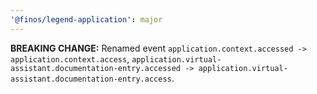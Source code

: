 ```yaml
---
'@finos/legend-application': major
---
```


**BREAKING CHANGE:** Renamed event `application.context.accessed -> application.context.access`, `application.virtual-assistant.documentation-entry.accessed -> application.virtual-assistant.documentation-entry.access`.
